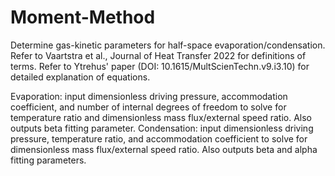 # Moment-Method

Determine gas-kinetic parameters for half-space evaporation/condensation.
Refer to Vaartstra et al., Journal of Heat Transfer 2022 for definitions of terms.
Refer to Ytrehus' paper (DOI: 10.1615/MultScienTechn.v9.i3.10) for detailed explanation of equations.

Evaporation: input dimensionless driving pressure, accommodation coefficient, and number of internal degrees of freedom to solve for temperature ratio and dimensionless mass flux/external speed ratio. Also outputs beta fitting parameter.
Condensation: input dimensionless driving pressure, temperature ratio, and accommodation coefficient to solve for dimensionless mass flux/external speed ratio. Also outputs beta and alpha fitting parameters.
